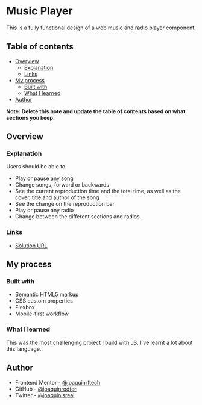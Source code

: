 # Music Player

This is a fully functional design of a web music and radio player component.
## Table of contents

- [Overview](#overview)
  - [Explanation](#explanation)
  - [Links](#links)
- [My process](#my-process)
  - [Built with](#built-with)
  - [What I learned](#what-i-learned)
- [Author](#author)

**Note: Delete this note and update the table of contents based on what sections you keep.**

## Overview

### Explanation

Users should be able to:

- Play or pause any song
- Change songs, forward or backwards
- See the current reproduction time and the total time, as well as the cover, title and author of the song
- See the change on the reproduction bar
- Play or pause any radio
- Change between the different sections and radios.

### Links

- [Solution URL](https://joaquinrodfer.github.io/Music-And-Radio-Player/)

## My process

### Built with

- Semantic HTML5 markup
- CSS custom properties
- Flexbox
- Mobile-first workflow

### What I learned

This was the most challenging project I build with JS. I´ve learnt a lot about this language.

## Author

- Frontend Mentor - [@joaquinrftech](https://www.frontendmentor.io/profile/joaquinrftech)
- GitHub - [@joaquinrodfer](https://github.com/joaquinrodfer)
- Twitter - [@joaquinisreal](https://www.twitter.com/joaquinisreal)